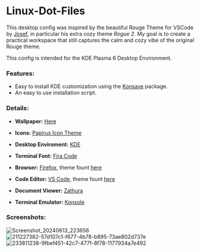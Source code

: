 # Linux-Dot-Files

This desktop config was inspired by the beautiful Rouge Theme for VSCode by [Josef](https://github.com/josefaidt), in particular his extra cozy theme *Rogue 2*. My goal is to create a practical workspace that still captures the calm and cozy vibe of the original Rouge theme. 

This config is intended for the KDE Plasma 6 Desktop Environment.


### Features:

- Easy to install KDE customization using the [Konsave](https://github.com/Prayag2/konsave) package.
- An easy to use installation script.


### Details:

- <strong>Wallpaper:</strong> [Here](https://github.com/Daniel27110/Dot-Files/blob/master/Pictures/br.jpg)

- <strong>Icons:</strong> [Papirus Icon Theme](https://github.com/PapirusDevelopmentTeam/papirus-icon-theme)

- <strong>Desktop Enviroment:</strong> [KDE](https://kde.org/)

- <strong>Terminal Font:</strong> [Fira Code](https://github.com/tonsky/FiraCode)

- <strong>Browser:</strong> [Firefox](https://www.mozilla.org/en-US/firefox/new/), theme fount [here](https://addons.mozilla.org/en-US/firefox/addon/new-rouge-theme/)

- <strong>Code Editor:</strong> [VS Code](https://code.visualstudio.com/), theme fount [here](https://github.com/josefaidt/rouge-theme)

- <strong>Document Viewer:</strong> [Zathura](https://pwmt.org/projects/zathura/)


- <strong>Terminal Emulator:</strong> [Konsole](https://konsole.kde.org/)


### Screenshots:

![Screenshot_20240613_223656](https://github.com/Daniel27110/Linux-Dot-Files/assets/98629277/d4124fd6-74c9-4e93-a32d-f11c9d3153f5)
![211227382-57d107c1-f677-4b78-b895-73ae802d737e](https://github.com/Daniel27110/Linux-Dot-Files/assets/98629277/1f656502-3a89-4fc4-baf4-26eb43038066)
![233811238-9fbef451-42c7-477f-8f78-1177934a7e492](https://github.com/Daniel27110/Linux-Dot-Files/assets/98629277/cf8ff019-b970-463c-bd8a-c3d92a202b9a)


